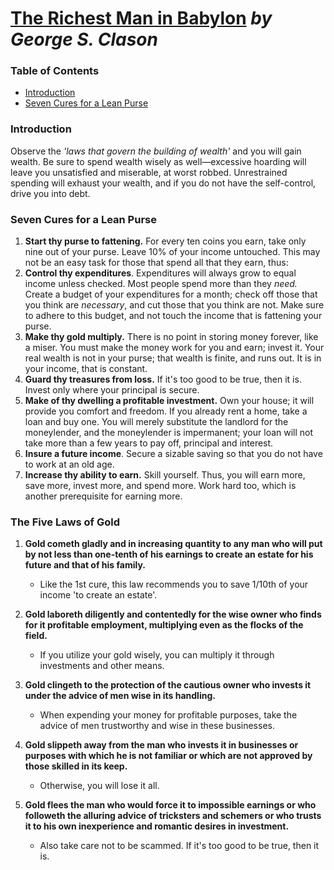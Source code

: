 # [The Richest Man in Babylon](https://www.goodreads.com/book/show/1052.The_Richest_Man_in_Babylon?ac=1&from_search=true&qid=xbYQ53V0JN&rank=1) *by George S. Clason*

### Table of Contents

- [Introduction](#INTRODUCTION)
- [Seven Cures for a Lean Purse](#Seven-Cures-for-a-Lean-Purse)

### Introduction

Observe the *'laws that govern the building of wealth'* and you will gain wealth. Be sure to spend wealth wisely as well—excessive hoarding will leave you unsatisfied and miserable, at worst robbed. Unrestrained spending will exhaust your wealth, and if you do not have the self-control, drive you into debt.

### Seven Cures for a Lean Purse

1. **Start thy purse to fattening.** For every ten coins you earn, take only nine out of your purse. Leave 10% of your income untouched. This may not be an easy task for those that spend all that they earn, thus: 
2. **Control thy expenditures**. Expenditures will always grow to equal income unless checked. Most people spend more than they *need.* Create a budget of your expenditures for a month; check off those that you think are *necessary*, and cut those that you think are not. Make sure to adhere to this budget, and not touch the income that is fattening your purse.
3. **Make thy gold multiply.** There is no point in storing money forever, like a miser. You must make the money work for you and earn; invest it. Your real wealth is not in your purse; that wealth is finite, and runs out. It is in your income, that is constant.
4. **Guard thy treasures from loss.** If it's too good to be true, then it is. Invest only where your principal is secure. 
5. **Make of thy dwelling a profitable investment.** Own your house; it will provide you comfort and freedom. If you already rent a home, take a loan and buy one. You will merely substitute the landlord for the moneylender, and the moneylender is impermanent; your loan will not take more than a few years to pay off, principal and interest. 
5. **Insure a future income**. Secure a sizable saving so that you do not have to work at an old age.
5. **Increase thy ability to earn.** Skill yourself. Thus, you will earn more, save more, invest more, and spend more. Work hard too, which is another prerequisite for earning more.

### The Five Laws of Gold

1. **Gold cometh gladly and in increasing quantity to any man who will put by not less than one-tenth of his earnings to create an estate for his future and that of his family.** 
   - Like the 1st cure, this law recommends you to save 1/10th of your income 'to create an estate'.

2. **Gold laboreth diligently and contentedly for the wise owner who finds for it profitable employment, multiplying even as the flocks of the field.**
   - If you utilize your gold wisely, you can multiply it through investments and other means.

3. **Gold clingeth to the protection of the cautious owner who invests it under the advice of men wise in its handling.**
   - When expending your money for profitable purposes, take the advice of men trustworthy and wise in these businesses.

4. **Gold slippeth away from the man who invests it in businesses or purposes with which he is not familiar or which are not approved by those skilled in its keep.** 
   - Otherwise, you will lose it all. 

5. **Gold flees the man who would force it to impossible earnings or who followeth the alluring advice of tricksters and schemers or who trusts it to his own inexperience and romantic desires in investment.**
   - Also take care not to be scammed. If it's too good to be true, then it is.
